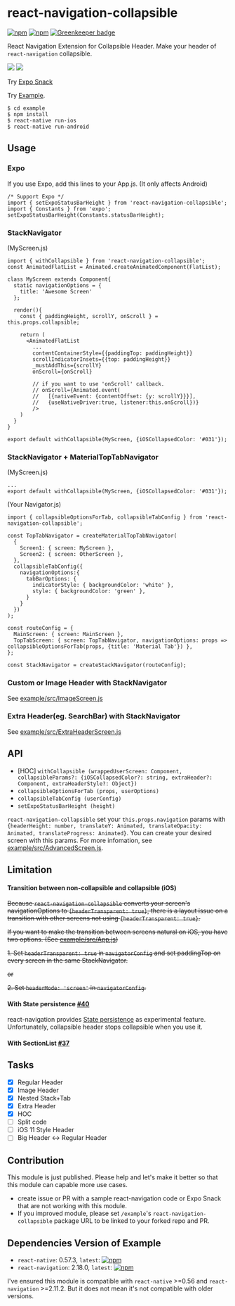 # react-navigation-collapsible

[![npm](https://img.shields.io/npm/v/react-navigation-collapsible.svg)](https://www.npmjs.com/package/react-navigation-collapsible) [![npm](https://img.shields.io/npm/dm/react-navigation-collapsible.svg)](https://www.npmjs.com/package/react-navigation-collapsible) [![Greenkeeper badge](https://badges.greenkeeper.io/benevbright/react-navigation-collapsible.svg)](https://greenkeeper.io/)


React Navigation Extension for Collapsible Header.
Make your header of `react-navigation` collapsible.

<img src="https://github.com/benevbright/react-navigation-collapsible/blob/master/demo.gif?raw=true">

<img src="https://github.com/benevbright/react-navigation-collapsible/blob/master/demo2.gif?raw=true">


Try [Expo Snack](https://snack.expo.io/@benevbright/react-navigation-collapsible)

Try [Example](https://github.com/benevbright/react-navigation-collapsible/tree/master/example).


```
$ cd example
$ npm install
$ react-native run-ios
$ react-native run-android
```

## Usage

### Expo

If you use Expo, add this lines to your App.js. (It only affects Android)

```
/* Support Expo */
import { setExpoStatusBarHeight } from 'react-navigation-collapsible';
import { Constants } from 'expo';
setExpoStatusBarHeight(Constants.statusBarHeight);
```

### StackNavigator

(MyScreen.js)
```
import { withCollapsible } from 'react-navigation-collapsible';
const AnimatedFlatList = Animated.createAnimatedComponent(FlatList);

class MyScreen extends Component{
  static navigationOptions = {
    title: 'Awesome Screen'
  };

  render(){
    const { paddingHeight, scrollY, onScroll } = this.props.collapsible;

    return (
      <AnimatedFlatList 
        ...
        contentContainerStyle={{paddingTop: paddingHeight}}
        scrollIndicatorInsets={{top: paddingHeight}}
        _mustAddThis={scrollY}
        onScroll={onScroll} 
        
        // if you want to use 'onScroll' callback.
        // onScroll={Animated.event(
        //   [{nativeEvent: {contentOffset: {y: scrollY}}}],
        //   {useNativeDriver:true, listener:this.onScroll})} 
        />
    )
  }
}

export default withCollapsible(MyScreen, {iOSCollapsedColor: '#031'});
```


### StackNavigator + MaterialTopTabNavigator

(MyScreen.js)
```
...
export default withCollapsible(MyScreen, {iOSCollapsedColor: '#031'});
```

(Your Navigator.js)
```
import { collapsibleOptionsForTab, collapsibleTabConfig } from 'react-navigation-collapsible';

const TopTabNavigator = createMaterialTopTabNavigator(
  {
    Screen1: { screen: MyScreen },
    Screen2: { screen: OtherScreen },
  },
  collapsibleTabConfig({
    navigationOptions:{
      tabBarOptions: {
        indicatorStyle: { backgroundColor: 'white' },
        style: { backgroundColor: 'green' },
      }
    }
  })
);

const routeConfig = {
  MainScreen: { screen: MainScreen },
  TopTabScreen: { screen: TopTabNavigator, navigationOptions: props => collapsibleOptionsForTab(props, {title: 'Material Tab'}) },
};

const StackNavigator = createStackNavigator(routeConfig);
```

### Custom or Image Header with StackNavigator
See [example/src/ImageScreen.js](https://github.com/benevbright/react-navigation-collapsible/tree/master/example/src/ImageScreen.js)


### Extra Header(eg. SearchBar) with StackNavigator
See [example/src/ExtraHeaderScreen.js](https://github.com/benevbright/react-navigation-collapsible/tree/master/example/src/ExtraHeaderScreen.js)

## API

- [HOC] `withCollapsible (wrappedUserScreen: Component, collapsibleParams?: {iOSCollapsedColor?: string, extraHeader?: Component, extraHeaderStyle?: Object})`
- `collapsibleOptionsForTab (props, userOptions)`
- `collapsibleTabConfig (userConfig)`
- `setExpoStatusBarHeight (height)`

`react-navigation-collapsible` set your `this.props.navigation` params with `{headerHeight: number, translateY: Animated, translateOpacity: Animated, translateProgress: Animated}`. You can create your desired screen with this params. For more infomation, see [example/src/AdvancedScreen.js](https://github.com/benevbright/react-navigation-collapsible/tree/master/example/src/AdvancedScreen.js).

## Limitation

#### Transition between non-collapsible and collapsible (iOS)

~~Because `react-navigation-collapsible` converts your screen's navigationOptions to `{headerTransparent: true}`, there is a layout issue on a transition with other screens not using `{headerTransparent: true}`.~~

~~If you want to make the transition between screens natural on iOS, you have two options. (See [example/src/App.js](https://github.com/benevbright/react-navigation-collapsible/tree/master/example/src/App.js))~~

~~1. Set `headerTransparent: true` in `navigatorConfig` and set paddingTop on every screen in the same StackNavigator.~~

~~or~~

~~2. Set `headerMode: 'screen'` in `navigatorConfig`.~~

#### With State persistence [#40](https://github.com/benevbright/react-navigation-collapsible/issues/40)

react-navigation provides [State persistence](https://reactnavigation.org/docs/en/state-persistence.html) as experimental feature. Unfortunately, collapsible header stops collapsible when you use it.

#### With SectionList [#37](https://github.com/benevbright/react-navigation-collapsible/issues/37)


## Tasks

- [x] Regular Header
- [x] Image Header
- [x] Nested Stack+Tab
- [x] Extra Header
- [x] HOC
- [ ] Split code
- [ ] iOS 11 Style Header
- [ ] Big Header <-> Regular Header

## Contribution

This module is just published.
Please help and let's make it better so that this module can capable more use cases.

- create issue or PR with a sample react-navigation code or Expo Snack that are not working with this module.
- If you improved module, please set `/example`'s `react-navigation-collapsible` package URL to be linked to your forked repo and PR.

## Dependencies Version of Example

- `react-native`: 0.57.3, `latest`: [![npm](https://img.shields.io/npm/v/react-native.svg)](https://www.npmjs.com/package/react-native)
- `react-navigation`: 2.18.0, `latest`: [![npm](https://img.shields.io/npm/v/react-navigation.svg)](https://www.npmjs.com/package/react-navigation)

I've ensured this module is compatible with `react-native` >=0.56 and `react-navigation` >=2.11.2. But it does not mean it's not compatible with older versions.
